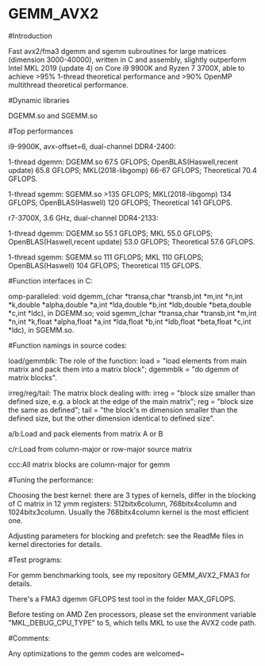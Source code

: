 # GEMM_AVX2

#Introduction

Fast avx2/fma3 dgemm and sgemm subroutines for large matrices (dimension 3000-40000), written in C and assembly, slightly outperform Intel MKL 2019 (update 4) on Core i9 9900K and Ryzen 7 3700X, able to achieve >95% 1-thread theoretical performance and >90% OpenMP multithread theoretical performance. 



#Dynamic libraries

DGEMM.so and SGEMM.so


#Top performances

i9-9900K, avx-offset=6, dual-channel DDR4-2400: 

1-thread dgemm: DGEMM.so 67.5 GFLOPS; OpenBLAS(Haswell,recent update) 65.8 GFLOPS; MKL(2018-libgomp) 66-67 GFLOPS; Theoretical 70.4 GFLOPS.

1-thread sgemm: SGEMM.so >135 GFLOPS; MKL(2018-libgomp) 134 GFLOPS; OpenBLAS(Haswell) 120 GFLOPS; Theoretical 141 GFLOPS.


r7-3700X, 3.6 GHz, dual-channel DDR4-2133:

1-thread dgemm: DGEMM.so 55.1 GFLOPS; MKL 55.0 GFLOPS; OpenBLAS(Haswell,recent update) 53.0 GFLOPS; Theoretical 57.6 GFLOPS.

1-thread sgemm: SGEMM.so 111 GFLOPS; MKL 110 GFLOPS; OpenBLAS(Haswell) 104 GFLOPS; Theoretical 115 GFLOPS.


#Function interfaces in C:


omp-paralleled: void dgemm_(char *transa,char *transb,int *m,int *n,int *k,double *alpha,double *a,int *lda,double *b,int *ldb,double *beta,double *c,int *ldc), in DGEMM.so; void sgemm_(char *transa,char *transb,int *m,int *n,int *k,float *alpha,float *a,int *lda,float *b,int *ldb,float *beta,float *c,int *ldc), in SGEMM.so.


#Function namings in source codes:

load/gemmblk: The role of the function: load = "load elements from main matrix and pack them into a matrix block"; dgemmblk = "do dgemm of matrix blocks".

irreg/reg/tail: The matrix block dealing with: 
         irreg = "block size smaller than defined size, e.g. a block at the edge of the main matrix";
           reg = "block size the same as defined";
          tail = "the block's m dimension smaller than the defined size, but the other dimension identical to defined size".

a/b:Load and pack elements from matrix A or B

c/r:Load from column-major or row-major source matrix

ccc:All matrix blocks are column-major for gemm


#Tuning the performance:

Choosing the best kernel: there are 3 types of kernels, differ in the blocking of C matrix in 12 ymm registers: 512bitx6column, 768bitx4column and 1024bitx3column.  Usually the 768bitx4column kernel is the most efficient one. 

Adjusting parameters for blocking and prefetch: see the ReadMe files in kernel directories for details. 


#Test programs:

For gemm benchmarking tools, see my repository GEMM_AVX2_FMA3 for details. 

There's a FMA3 dgemm GFLOPS test tool in the folder MAX_GFLOPS. 

Before testing on AMD Zen processors, please set the environment variable "MKL_DEBUG_CPU_TYPE" to 5, which tells MKL to use the AVX2 code path. 



#Comments:

Any optimizations to the gemm codes are welcomed~

